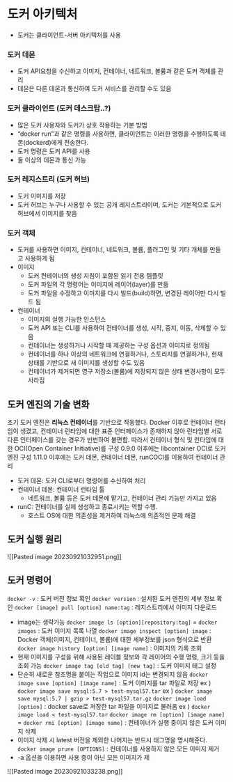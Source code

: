 
# 도커 아키텍처
- 도커는 클라이언트-서버 아키텍처를 사용
### 도커 데몬
- 도커 API요청을 수신하고 이미지, 컨테이너, 네트워크, 볼륨과 같은 도커 객체를 관리
- 데몬은 다른 데몬과 통신하여 도커 서비스를 관리할 수도 있음
### 도커 클라이언트 (도커 데스크탑..?)
- 많은 도커 사용자와 도커가 상호 작용하는 기본 방법 
-  “docker run”과 같은 명령을 사용하면, 클라이언트는 이러한 명령을 수행하도록 데몬(dockerd)에게 전송한다. 
-  도커 명령은 도커 API를 사용 
-  둘 이상의 데몬과 통신 가능
### 도커 레지스트리 (도커 허브)
- 도커 이미지를 저장
- 도커 허브는 누구나 사용할 수 있는 공개 레지스트리이며, 도커는 기본적으로 도커 허브에서 이미지를 찾음 

### 도커 객체
- 도커를 사용하면 이미지, 컨테이너, 네트워크, 볼륨, 플러그인 및 기타 개체를 만들고 사용하게 됨 
-  이미지 
	-  도커 컨테이너의 생성 지침이 포함된 읽기 전용 템플릿 
	-  도커 파일의 각 명령어는 이미지에 레이어(layer)를 만듦 
	-  도커 파일을 수정하고 이미지를 다시 빌드(build)하면, 변경된 레이어만 다시 빌드 됨
- 컨테이너 
	-  이미지의 실행 가능한 인스턴스 
	- 도커 API 또는 CLI를 사용하여 컨테이너를 생성, 시작, 중지, 이동, 삭제할 수 있음 
	-  컨테이너는 생성하거나 시작할 때 제공하는 구성 옵션과 이미지로 정의됨 
	-  컨테이너를 하나 이상의 네트워크에 연결하거나, 스토리지를 연결하거나, 현재 상태를 기반으로 새 이미지를 생성할 수도 있음 
	-  컨테이너가 제거되면 영구 저장소(볼륨)에 저장되지 않은 상태 변경사항이 모두 사라짐

## 도커 엔진의 기술 변화
초기 도커 엔진은 **리눅스 컨테이너**를 기반으로 작동했다.
Docker 이후로 컨테이너 런타임이 생겼고, 컨테이너 런타임에 대한 표준 인터페이스가 존재하지 않아 런타임별 서로 다른 인터페이스를 갖는 경우가 빈번하여 불편함.
따라서 컨테이너 형식 및 런타임에 대한 OCI(Open Container Initiative)를 구성 
0.9.0 이후에는 libcontainer OCI로 도커 엔진 구성
1.11.0 이후에는 도커 데몬, 컨테이너 데몬, runCOCI를 이용하여 컨테이너 관리
- 도커 데몬: 도커 CLI로부터 명령어를 수신하여 처리 
-  컨테이너 데몬: 컨테이너 런타임 툴 
	-  네트워크, 볼륨 등은 도커 데몬에 맡기고, 컨테이너 관리 기능만 가지고 있음 
-  runC: 컨테이너를 실제 생성하고 종료시키는 역할 수행. 
	-  호스트 OS에 대한 의존성을 제거하여 리눅스에 의존적인 문제 해결

## 도커 실행 원리
![[Pasted image 20230921032951.png]]
## 도커 명령어
`docker -v` : 도커 버전 정보 확인
`docker version` : 설치된 도커 엔진의 세부 정보 확인
`docker [image] pull [option] name:tag` : 레지스트리에서 이미지 다운로드
- image는 생략가능
`docker image ls [option][repository:tag]` = `docker images` : 도커 이미지 목록 나열
`docker image inspect [option] image` : Docker 객체(이미지, 컨테이너, 볼륨)에 대한 세부정보를 json 형식으로 반환
`docker image history [option] [image name]` : 이미지의 기록 조회 
- 현재 이미지를 구성을 위해 사용된 레이블 정보와 각 레이어의 수행 명령, 크기 등을 조회 가능
`docker image tag [old tag] [new tag]` : 도커 이미지 태그 설정
- 단순히 새로운 참조명을 붙이는 작업으로 이미지 id는 변경되지 않음
`docker image save [option] [image name]` : 도커 이미지를 tar 파일로 저장
ex ) `docker image save mysql:5.7 > test-mysql57.tar`
ex ) `docker image save mysql:5.7 | gzip > test-mysql57.tar.gz`
`docker image load [option]` : docker save로 저장한 tar 파일을 이미지로 불러옴
ex ) `docker image load < test-mysql57.tar`
`docker image rm [option] [image name]` = `docker rmi [option] [image name]` : 컨테이너가 실행 중이지 않은 도커 이미지 삭제
- 이미지 삭제 시 latest 버전을 제외한 나머지는 반드시 태그명을 명시해준다.
`docker image prune [OPTIONS]` : 컨테이너를 사용하지 않은 모든 이미지 제거
- -a 옵션을 이용하면 사용 중이 아닌 모든 이미지가 제



![[Pasted image 20230921033238.png]]